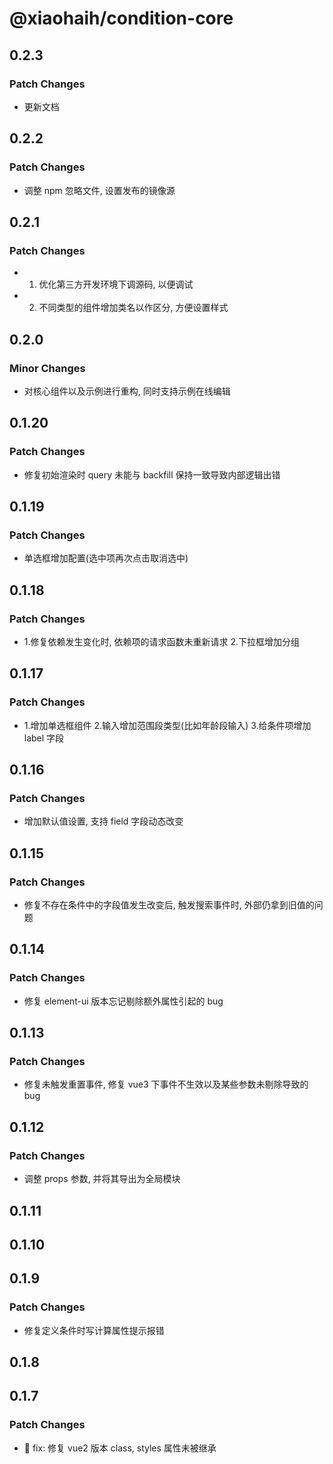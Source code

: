 # @xiaohaih/condition-core

## 0.2.3

### Patch Changes

- 更新文档

## 0.2.2

### Patch Changes

- 调整 npm 忽略文件, 设置发布的镜像源

## 0.2.1

### Patch Changes

- 1. 优化第三方开发环境下调源码, 以便调试
- 2. 不同类型的组件增加类名以作区分, 方便设置样式

## 0.2.0

### Minor Changes

- 对核心组件以及示例进行重构, 同时支持示例在线编辑

## 0.1.20

### Patch Changes

- 修复初始渲染时 query 未能与 backfill 保持一致导致内部逻辑出错

## 0.1.19

### Patch Changes

- 单选框增加配置(选中项再次点击取消选中)

## 0.1.18

### Patch Changes

- 1.修复依赖发生变化时, 依赖项的请求函数未重新请求 2.下拉框增加分组

## 0.1.17

### Patch Changes

- 1.增加单选框组件 2.输入增加范围段类型(比如年龄段输入) 3.给条件项增加 label 字段

## 0.1.16

### Patch Changes

- 增加默认值设置, 支持 field 字段动态改变

## 0.1.15

### Patch Changes

- 修复不存在条件中的字段值发生改变后, 触发搜索事件时, 外部仍拿到旧值的问题

## 0.1.14

### Patch Changes

- 修复 element-ui 版本忘记剔除额外属性引起的 bug

## 0.1.13

### Patch Changes

- 修复未触发重置事件, 修复 vue3 下事件不生效以及某些参数未剔除导致的 bug

## 0.1.12

### Patch Changes

- 调整 props 参数, 并将其导出为全局模块

## 0.1.11

## 0.1.10

## 0.1.9

### Patch Changes

- 修复定义条件时写计算属性提示报错

## 0.1.8

## 0.1.7

### Patch Changes

- :bug: fix: 修复 vue2 版本 class, styles 属性未被继承
